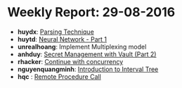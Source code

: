 # Weekly Report: 29-08-2016

- **huydx**: [Parsing Technique](https://gist.github.com/huydx/6a15f9a311c0ff3a2c1b1948b6c03582)
- **huytd**: [Neural Network - Part 1](https://github.com/huytd/til/blob/master/machine-learning/neural-network-part-1.md)
- **unrealhoang**: Implement Multiplexing model
- **anhduy**: [Secret Management with Vault (Part 2)](https://gist.github.com/voanhduy1512/2ee28391b5ebcb26db095d320d6cfafa)
- **rhacker**: [Continue with concurrency](https://gist.github.com/rhacker/a8f71f6e3a64e15526e6533b55b42512)
- **nguyenquangminh**: [Introduction to Interval Tree](https://github.com/nguyenquangminh0711/til/blob/master/introduction-to-interval-tree.md)
- **hqc** : [Remote Procedure Call](https://gist.github.com/huynhquancam/2011a2d7ea35de4c479894f3e4869196)
